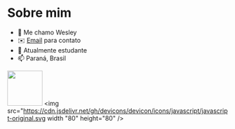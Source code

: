# Sobre mim

- 👋 Me chamo Wesley
- ✉️ [Email](vieira.silva.wesley@escola.pr.gov.br) para contato 
- 🌱 Atualmente estudante
- 📫 Paraná, Brasil

<img src="https://cdn.jsdelivr.net/gh/devicons/devicon/icons/linux/linux-original.svg" width="80" height="80" /> <img src="https://cdn.jsdelivr.net/gh/devicons/devicon/icons/javascript/javascript-original.svg width "80" height="80" />

